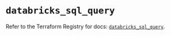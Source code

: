 # `databricks_sql_query`

Refer to the Terraform Registry for docs: [`databricks_sql_query`](https://registry.terraform.io/providers/databricks/databricks/1.76.0/docs/resources/sql_query).

